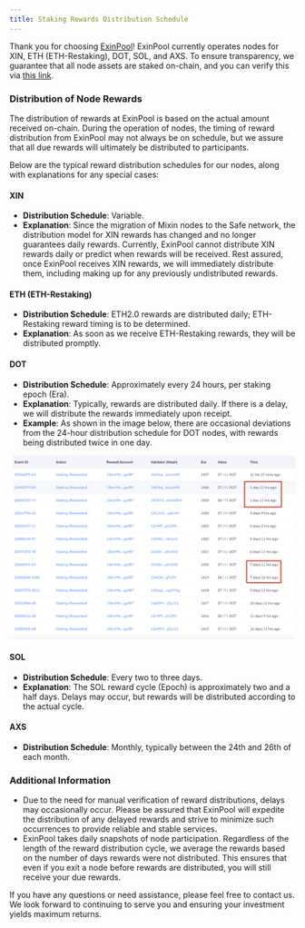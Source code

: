 ```yaml
---
title: Staking Rewards Distribution Schedule
---
```


Thank you for choosing [ExinPool](https://mixin.one/codes/791f20db-51ce-4af2-918b-7496864ab833)! ExinPool currently operates nodes for XIN, ETH (ETH-Restaking), DOT, SOL, and AXS. To ensure transparency, we guarantee that all node assets are staked on-chain, and you can verify this via [this link](https://support.exinpool.com/docs/Verify).

### Distribution of Node Rewards

The distribution of rewards at ExinPool is based on the actual amount received on-chain. During the operation of nodes, the timing of reward distribution from ExinPool may not always be on schedule, but we assure that all due rewards will ultimately be distributed to participants.

Below are the typical reward distribution schedules for our nodes, along with explanations for any special cases:

#### XIN

- **Distribution Schedule**: Variable.
- **Explanation**: Since the migration of Mixin nodes to the Safe network, the distribution model for XIN rewards has changed and no longer guarantees daily rewards. Currently, ExinPool cannot distribute XIN rewards daily or predict when rewards will be received. Rest assured, once ExinPool receives XIN rewards, we will immediately distribute them, including making up for any previously undistributed rewards.

#### ETH (ETH-Restaking)

- **Distribution Schedule**: ETH2.0 rewards are distributed daily; ETH-Restaking reward timing is to be determined.
- **Explanation**: As soon as we receive ETH-Restaking rewards, they will be distributed promptly.

#### DOT

- **Distribution Schedule**: Approximately every 24 hours, per staking epoch (Era).
- **Explanation**: Typically, rewards are distributed daily. If there is a delay, we will distribute the rewards immediately upon receipt.
- **Example**: As shown in the image below, there are occasional deviations from the 24-hour distribution schedule for DOT nodes, with rewards being distributed twice in one day.

![image-20240430115804664](./assets/image-20240430115804664.png)

#### SOL

- **Distribution Schedule**: Every two to three days.
- **Explanation**: The SOL reward cycle (Epoch) is approximately two and a half days. Delays may occur, but rewards will be distributed according to the actual cycle.

#### AXS

- **Distribution Schedule**: Monthly, typically between the 24th and 26th of each month.

### Additional Information

- Due to the need for manual verification of reward distributions, delays may occasionally occur. Please be assured that ExinPool will expedite the distribution of any delayed rewards and strive to minimize such occurrences to provide reliable and stable services.
- ExinPool takes daily snapshots of node participation. Regardless of the length of the reward distribution cycle, we average the rewards based on the number of days rewards were not distributed. This ensures that even if you exit a node before rewards are distributed, you will still receive your due rewards.

If you have any questions or need assistance, please feel free to contact us. We look forward to continuing to serve you and ensuring your investment yields maximum returns.
